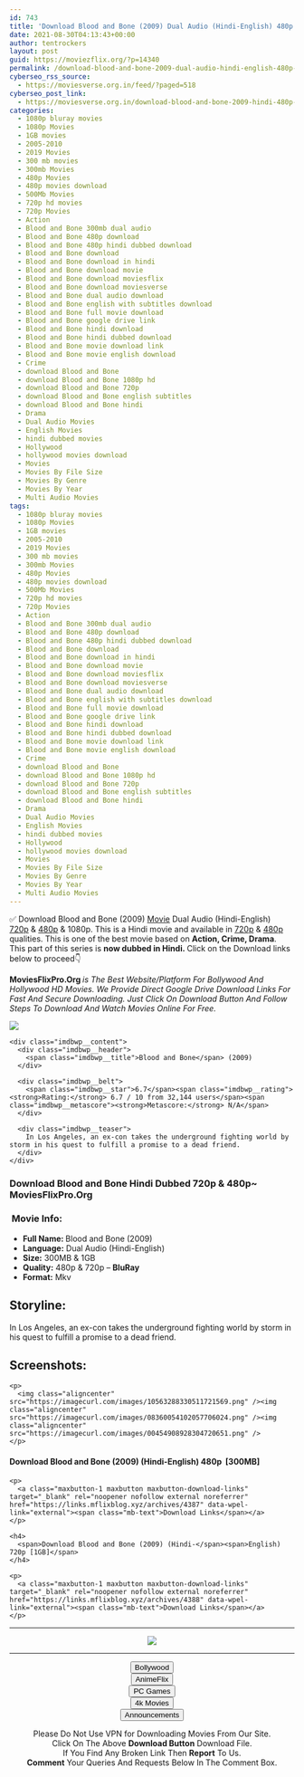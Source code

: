 ```yaml
---
id: 743
title: 'Download Blood and Bone (2009) Dual Audio (Hindi-English) 480p [300MB] || 720p [1GB]'
date: 2021-08-30T04:13:43+00:00
author: tentrockers
layout: post
guid: https://moviezflix.org/?p=14340
permalink: /download-blood-and-bone-2009-dual-audio-hindi-english-480p-300mb-720p-1gb/
cyberseo_rss_source:
  - https://moviesverse.org.in/feed/?paged=518
cyberseo_post_link:
  - https://moviesverse.org.in/download-blood-and-bone-2009-hindi-480p-720p/
categories:
  - 1080p bluray movies
  - 1080p Movies
  - 1GB movies
  - 2005-2010
  - 2019 Movies
  - 300 mb movies
  - 300mb Movies
  - 480p Movies
  - 480p movies download
  - 500Mb Movies
  - 720p hd movies
  - 720p Movies
  - Action
  - Blood and Bone 300mb dual audio
  - Blood and Bone 480p download
  - Blood and Bone 480p hindi dubbed download
  - Blood and Bone download
  - Blood and Bone download in hindi
  - Blood and Bone download movie
  - Blood and Bone download moviesflix
  - Blood and Bone download moviesverse
  - Blood and Bone dual audio download
  - Blood and Bone english with subtitles download
  - Blood and Bone full movie download
  - Blood and Bone google drive link
  - Blood and Bone hindi download
  - Blood and Bone hindi dubbed download
  - Blood and Bone movie download link
  - Blood and Bone movie english download
  - Crime
  - download Blood and Bone
  - download Blood and Bone 1080p hd
  - download Blood and Bone 720p
  - download Blood and Bone english subtitles
  - download Blood and Bone hindi
  - Drama
  - Dual Audio Movies
  - English Movies
  - hindi dubbed movies
  - Hollywood
  - hollywood movies download
  - Movies
  - Movies By File Size
  - Movies By Genre
  - Movies By Year
  - Multi Audio Movies
tags:
  - 1080p bluray movies
  - 1080p Movies
  - 1GB movies
  - 2005-2010
  - 2019 Movies
  - 300 mb movies
  - 300mb Movies
  - 480p Movies
  - 480p movies download
  - 500Mb Movies
  - 720p hd movies
  - 720p Movies
  - Action
  - Blood and Bone 300mb dual audio
  - Blood and Bone 480p download
  - Blood and Bone 480p hindi dubbed download
  - Blood and Bone download
  - Blood and Bone download in hindi
  - Blood and Bone download movie
  - Blood and Bone download moviesflix
  - Blood and Bone download moviesverse
  - Blood and Bone dual audio download
  - Blood and Bone english with subtitles download
  - Blood and Bone full movie download
  - Blood and Bone google drive link
  - Blood and Bone hindi download
  - Blood and Bone hindi dubbed download
  - Blood and Bone movie download link
  - Blood and Bone movie english download
  - Crime
  - download Blood and Bone
  - download Blood and Bone 1080p hd
  - download Blood and Bone 720p
  - download Blood and Bone english subtitles
  - download Blood and Bone hindi
  - Drama
  - Dual Audio Movies
  - English Movies
  - hindi dubbed movies
  - Hollywood
  - hollywood movies download
  - Movies
  - Movies By File Size
  - Movies By Genre
  - Movies By Year
  - Multi Audio Movies
---
```

<div class="thecontent clearfix">
  <p>
    ✅ Download Blood and Bone (2009) <a href="https://moviesverse.org.in/category/movies/" data-wpel-link="internal">Movie</a> Dual Audio (Hindi-English) <a href="https://moviesverse.org.in/720p-movies/" data-wpel-link="internal">720p</a>&nbsp;&&nbsp;<a href="https://moviesverse.org.in/480p-movies/" data-wpel-link="internal">480p</a> & 1080p. This is a Hindi movie and available in <a href="https://moviesverse.org.in/720p-movies/" data-wpel-link="internal">720p</a>&nbsp;&&nbsp;<a href="https://moviesverse.org.in/480p-movies/" data-wpel-link="internal">480p</a> qualities. This is one of the best movie based on <strong>Action, Crime, Drama</strong>. This part of this series is <strong>now dubbed in <span>Hindi.&nbsp;</span></strong><span>Click on the Download links below to proceed👇</span>
  </p>
  
  <p>
    <strong><span>MoviesFlixPro.Org&nbsp;</span></strong><em>is The Best Website/Platform For Bollywood And Hollywood HD Movies. We Provide Direct Google Drive Download Links For Fast And Secure Downloading. Just Click On Download Button And Follow Steps To&nbsp;Download And Watch Movies Online For Free.</em>
  </p>
  
  <div class="imdbwp imdbwp--movie dark">
    <div class="imdbwp__thumb">
      <a class="imdbwp__link" target="_blank" title="Blood and Bone" href="https://www.imdb.com/title/tt0346631/" rel="nofollow external noopener noreferrer" data-wpel-link="external"><img class="imdbwp__img" src="https://m.media-amazon.com/images/M/MV5BNjE0MDc4ODY4Ml5BMl5BanBnXkFtZTcwNDI2NjM4Mg@@._V1_SX300.jpg" /></a>
    </div>
    
    <div class="imdbwp__content">
      <div class="imdbwp__header">
        <span class="imdbwp__title">Blood and Bone</span> (2009)
      </div>
      
      <div class="imdbwp__belt">
        <span class="imdbwp__star">6.7</span><span class="imdbwp__rating"><strong>Rating:</strong> 6.7 / 10 from 32,144 users</span><span class="imdbwp__metascore"><strong>Metascore:</strong> N/A</span>
      </div>
      
      <div class="imdbwp__teaser">
        In Los Angeles, an ex-con takes the underground fighting world by storm in his quest to fulfill a promise to a dead friend.
      </div>
    </div>
  </div>
  
  <h3>
    <span>Download Blood and Bone Hindi Dubbed 720p & 480p~ MoviesFlixPro.Org</span>
  </h3>
  
  <h3>
    <span>&nbsp;Movie Info:&nbsp;</span>
  </h3>
  
  <ul>
    <li>
      <strong>Full Name: </strong>Blood and Bone (2009)
    </li>
    <li>
      <strong>Language:</strong> Dual Audio (Hindi-English)
    </li>
    <li>
      <strong>Size:</strong> 300MB & 1GB
    </li>
    <li>
      <strong>Quality:</strong> 480p & 720p – <span><strong>BluRay</strong></span>
    </li>
    <li>
      <strong>Format:</strong>&nbsp;Mkv
    </li>
  </ul>
  
  <h2>
    <span>Storyline:</span>
  </h2>
  
  <p>
    In Los Angeles, an ex-con takes the underground fighting world by storm in his quest to fulfill a promise to a dead friend.
  </p>
  
  <div class="summary_text">
    <h2>
      <span>Screenshots:</span>
    </h2>
    
    <p>
      <img class="aligncenter" src="https://imagecurl.com/images/10563288330511721569.png" /><img class="aligncenter" src="https://imagecurl.com/images/08360054102057706024.png" /><img class="aligncenter" src="https://imagecurl.com/images/00454908928304720651.png" />
    </p>
  </div>
  
  <div class="inline canwrap">
    <h4>
      <span>Download Blood and Bone (2009) (Hindi-English) </span><span>480p&nbsp; [300MB]</span>
    </h4>
    
    <p>
      <a class="maxbutton-1 maxbutton maxbutton-download-links" target="_blank" rel="noopener nofollow external noreferrer" href="https://links.mflixblog.xyz/archives/4387" data-wpel-link="external"><span class="mb-text">Download Links</span></a>
    </p>
    
    <h4>
      <span>Download Blood and Bone (2009) (Hindi-</span><span>English) 720p [1GB]</span>
    </h4>
    
    <p>
      <a class="maxbutton-1 maxbutton maxbutton-download-links" target="_blank" rel="noopener nofollow external noreferrer" href="https://links.mflixblog.xyz/archives/4388" data-wpel-link="external"><span class="mb-text">Download Links</span></a>
    </p>
  </div>
</div>

<center>
  </p> 
  
  <hr />
  
  <p>
    <a href="http://gdrivepro.xyz/join.php" data-wpel-link="external" target="_blank" rel="nofollow external noopener noreferrer"><img src="https://i.imgur.com/FhMdWdW.png" /></a>
  </p>
  
  <hr />
  
  <p>
    <a href="https://dogemovies.xyz" target="_blank" data-wpel-link="external" rel="nofollow external noopener noreferrer"><button class="button button5">Bollywood</button></a><br /> <a href="https://animeflix.in" target="_blank" data-wpel-link="external" rel="nofollow external noopener noreferrer"><button class="button button5">AnimeFlix</button></a><br /> <a href="https://gamesflix.net/" target="_blank" data-wpel-link="external" rel="nofollow external noopener noreferrer"><button class="button button5">PC Games</button></a><br /> <a href="https://uhdmovies.in" target="_blank" data-wpel-link="external" rel="nofollow external noopener noreferrer"><button class="button button5">4k Movies</button></a><br /> <a href="https://moviesverse.org.in/announcements/" target="_blank" data-wpel-link="internal" rel="noopener"><button class="button button5">Announcements</button></a>
  </p>
  
  <div class="alert alert-danger">
    Please Do Not Use VPN for Downloading Movies From Our Site.
  </div>
  
  <div class="alert alert-success">
    Click On The Above <strong>Download Button</strong> Download File.
  </div>
  
  <div class="alert alert-warning">
    If You Find Any Broken Link Then <strong>Report</strong> To Us.
  </div>
  
  <div class="alert alert-info">
    <strong>Comment</strong> Your Queries And Requests Below In The Comment Box.
  </div>
  
  <p>
    </center>
  </p>